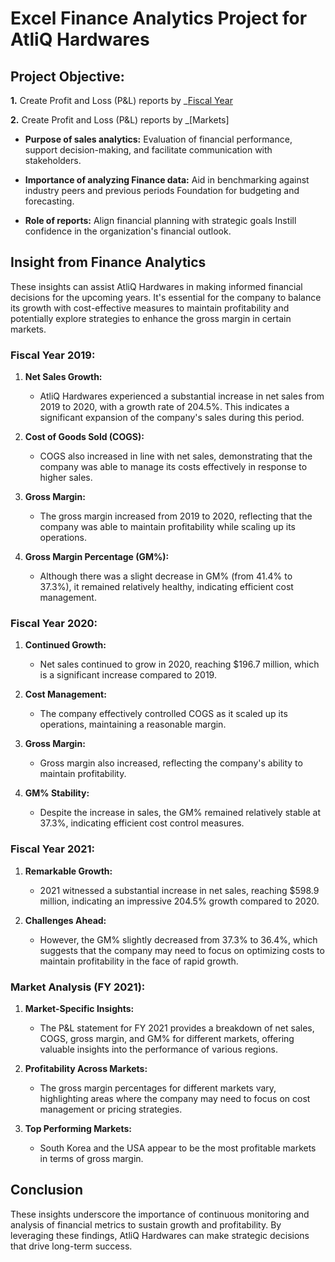 # Excel Finance Analytics Project for AtliQ Hardwares

## Project Objective:
   **1.** Create Profit and Loss (P&L) reports by _[Fiscal Year](https://github.com/mohan-b1005/Finance-Analytics-report-using-EXCEL/blob/main/Finance%20Analytics%20report%20Fiscal%20month%20wise.pdf)

   **2.** Create Profit and Loss (P&L) reports by _[Markets]

- **Purpose of sales analytics:** Evaluation of financial performance, support decision-making, and facilitate communication with stakeholders.

- **Importance of analyzing Finance data:** Aid in benchmarking against industry peers and previous periods Foundation for budgeting and forecasting.

- **Role of reports:** Align financial planning with strategic goals Instill confidence in the organization's financial outlook.


## Insight from Finance Analytics

These insights can assist AtliQ Hardwares in making informed financial decisions for the upcoming years. It's essential for the company to balance its growth with cost-effective measures to maintain profitability and potentially explore strategies to enhance the gross margin in certain markets.

### Fiscal Year 2019:

1. **Net Sales Growth:** 
   - AtliQ Hardwares experienced a substantial increase in net sales from 2019 to 2020, with a growth rate of 204.5%. This indicates a significant expansion of the company's sales during this period.
   
2. **Cost of Goods Sold (COGS):** 
   - COGS also increased in line with net sales, demonstrating that the company was able to manage its costs effectively in response to higher sales.
   
3. **Gross Margin:** 
   - The gross margin increased from 2019 to 2020, reflecting that the company was able to maintain profitability while scaling up its operations.
   
4. **Gross Margin Percentage (GM%):** 
   - Although there was a slight decrease in GM% (from 41.4% to 37.3%), it remained relatively healthy, indicating efficient cost management.

### Fiscal Year 2020:

1. **Continued Growth:** 
   - Net sales continued to grow in 2020, reaching $196.7 million, which is a significant increase compared to 2019.
   
2. **Cost Management:** 
   - The company effectively controlled COGS as it scaled up its operations, maintaining a reasonable margin.
   
3. **Gross Margin:** 
   - Gross margin also increased, reflecting the company's ability to maintain profitability.
   
4. **GM% Stability:** 
   - Despite the increase in sales, the GM% remained relatively stable at 37.3%, indicating efficient cost control measures.

### Fiscal Year 2021:

1. **Remarkable Growth:** 
   - 2021 witnessed a substantial increase in net sales, reaching $598.9 million, indicating an impressive 204.5% growth compared to 2020.
   
2. **Challenges Ahead:** 
   - However, the GM% slightly decreased from 37.3% to 36.4%, which suggests that the company may need to focus on optimizing costs to maintain profitability in the face of rapid growth.

### Market Analysis (FY 2021):

1. **Market-Specific Insights:** 
   - The P&L statement for FY 2021 provides a breakdown of net sales, COGS, gross margin, and GM% for different markets, offering valuable insights into the performance of various regions.
   
2. **Profitability Across Markets:** 
   - The gross margin percentages for different markets vary, highlighting areas where the company may need to focus on cost management or pricing strategies.
   
3. **Top Performing Markets:** 
   - South Korea and the USA appear to be the most profitable markets in terms of gross margin.

## Conclusion

These insights underscore the importance of continuous monitoring and analysis of financial metrics to sustain growth and profitability. By leveraging these findings, AtliQ Hardwares can make strategic decisions that drive long-term success.
